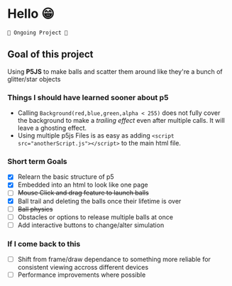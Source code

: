 # Hello 😁

    🚧 Ongoing Project 🚧

## Goal of this project

Using **P5JS** to make balls and scatter them around like they're a bunch of glitter/star objects

### Things I should have learned sooner about p5

-   Calling `Background(red,blue,green,alpha < 255)` does not fully cover the background to make a _trailing effect_ even after multiple calls. It will leave a ghosting effect.
-   Using multiple p5js Files is as easy as adding `<script src="anotherScript.js"></script>` to the main html file.

### Short term Goals

-   [x] Relearn the basic structure of p5
-   [x] Embedded into an html to look like one page
-   [ ] ~~Mouse Click and drag feature to launch balls~~
-   [x] Ball trail and deleting the balls once their lifetime is over
-   [ ] ~~Ball physics~~
-   [ ] Obstacles or options to release multiple balls at once
-   [ ] Add interactive buttons to change/alter simulation

### If I come back to this

-   [ ] Shift from frame/draw dependance to something more reliable for consistent viewing accross different devices
-   [ ] Performance improvements where possible
